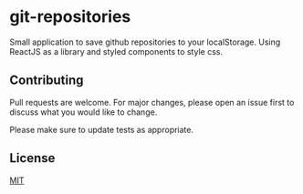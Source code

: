 # git-repositories

Small application to save github repositories to your localStorage. Using ReactJS as a library and styled components to style css.

## Contributing

Pull requests are welcome. For major changes, please open an issue first to discuss what you would like to change.

Please make sure to update tests as appropriate.

## License

[MIT](https://choosealicense.com/licenses/mit/)
